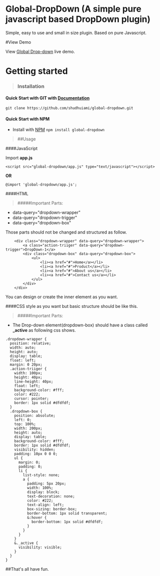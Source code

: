 # Global-DropDown (A simple pure javascript based DropDown plugin)

Simple, easy to use and small in size plugin.
Based on pure Javascript.

#View Demo

View [Global Drop-down](https://shudhuiami.github.io/projects/global-dropdown) live demo. 

# Getting started

> ### Installation

#### Quick Start with GIT with [Documentation](https://github.com/shudhuiami/global-dropdown)
```
git clone https://github.com/shudhuiami/global-dropdown.git
```


#### Quick Start with NPM
* Install with [NPM](https://www.npmjs.com/package/global-dropdown) ```npm install global-dropdown```

> ##Usage

####JavaScript

Import **app.js**

```
<script src="global-dropdown/app.js" type="text/javascript"></script>
```
**OR**
```
@import 'global-dropdown/app.js';
```

####HTML

> #####Important Parts:

* data-query="dropdown-wrapper"
* data-query="dropdown-trigger"
* data-query="dropdown-box"

Those parts should not be changed and structured as follow.

```
    <div class="dropdown-wrapper" data-query="dropdown-wrapper">
        <a class="action-triiger" data-query="dropdown-trigger">DropDown-1</a>
        <div class="dropdown-box" data-query="dropdown-box">
            <ul>
                <li><a href="#">Home</a></li>
                <li><a href="#">Product</a></li>
                <li><a href="#">About us</a></li>
                <li><a href="#">Contact us</a></li>
            </ul>
        </div>
    </div>
```

You can design or create the inner element as you want.



####CSS
style as you want but basic structure should be like this.

> #####Important Parts: 

* The Drop-down element(dropdown-box) should have a class called **_active** as following css shows.
    
    
```
.dropdown-wrapper {
  position: relative;
  width: auto;
  height: auto;
  display: table;
  float: left;
  margin: 0 20px;
  .action-triiger {
    width: 100px;
    height: 40px;
    line-height: 40px;
    float: left;
    background-color: #fff;
    color: #222;
    cursor: pointer;
    border: 1px solid #dfdfdf;
  }
  .dropdown-box {
    position: absolute;
    left: 0;
    top: 100%;
    width: 200px;
    height: auto;
    display: table;
    background-color: #fff;
    border: 1px solid #dfdfdf;
    visibility: hidden;
    padding: 10px 0 0 0;
    ul {
      margin: 0;
      padding: 0;
      li {
        list-style: none;
        a {
          padding: 5px 20px;
          width: 100%;
          display: block;
          text-decoration: none;
          color: #222;
          text-align: left;
          box-sizing: border-box;
          border-bottom: 1px solid transparent;
          &:hover {
            border-bottom: 1px solid #dfdfdf;
          }
        }
      }
    }
    &._active {
      visibility: visible;
    }
  }
}
```

##That's all have fun.